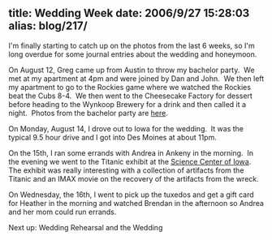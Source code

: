 title: Wedding Week
date: 2006/9/27 15:28:03
alias: blog/217/
---
I'm finally starting to catch up on the photos from the last 6 weeks, so I'm long overdue for some journal entries about the wedding and honeymoon.

On August 12, Greg came up from Austin to throw my bachelor party.  We met at my apartment at 4pm and were joined by Dan and John.  We then left my apartment to go to the Rockies game where we watched the Rockies beat the Cubs 8-4.  We then went to the Cheesecake Factory for dessert before heading to the Wynkoop Brewery for a drink and then called it a night.  Photos from the bachelor party are [here](PhotoAlbum.aspx?ID=WEDDING-BACHELOR).

On Monday, August 14, I drove out to Iowa for the wedding.  It was the typical 9.5 hour drive and I got into Des Moines at about 11pm.

On the 15th, I ran some errands with Andrea in Ankeny in the morning.  In the evening we went to the Titanic exhibit at the [Science Center of Iowa](http://www.sciowa.org).  The exhibit was really interesting with a collection of artifacts from the Titanic and an IMAX movie on the recovery of the artifacts from the wreck.

On Wednesday, the 16th, I went to pick up the tuxedos and get a gift card for Heather in the morning and watched Brendan in the afternoon so Andrea and her mom could run errands.

Next up: Wedding Rehearsal and the Wedding  
